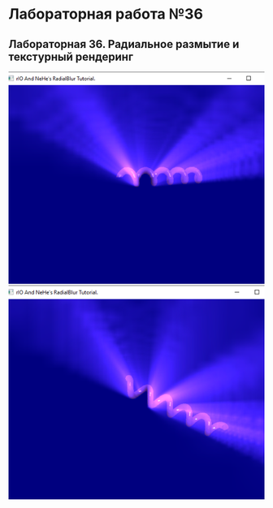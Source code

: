 # Лабораторная работа №36
## Лабораторная 36. Радиальное размытие и текстурный рендеринг
![Результат выполнения 1](https://github.com/KhanovDmitrii/graphics_khanov/blob/master/LB/LB36/lb36_res_vipolneniya_1.png)
![Результат выполнения 2](https://github.com/KhanovDmitrii/graphics_khanov/blob/master/LB/LB36/lb36_res_vipolneniya_2.png)
